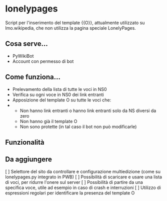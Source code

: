 # lonelypages
Script per l'inserimento del template {{O}}, attualmente utilizzato su lmo.wikipedia, che non utilizza la pagina speciale LonelyPages.

## Cosa serve...
- PyWikiBot
- Account con permesso di bot

## Come funziona...
- Prelevamento della lista  di tutte le voci in NS0
- Verifica su ogni voce in NS0 dei link entranti
- Apposizione del template O su tutte le voci che:
- - Non hanno link entranti o hanno link entranti solo da NS diversi da zero
  - Non hanno già il template O
  - Non sono protette (in tal caso il bot non può modificarle)

## Funzionalità

## Da aggiungere
[ ] Selettore del sito da controllare e configurazione multiedizione (come su lonelypages.py integrato in PWB)
[ ] Possibilità di scaricare e usare una lista di voci, per ridurre l'onere sul server
[ ] Possibilità di partire da una specifica voce, utile ad esempio in caso di crash e interruzioni
[ ] Utilizzo di espressioni regolari per identificare la presenza del template O
